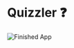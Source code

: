 


# Quizzler ❓


![Finished App](https://github.com/londonappbrewery/Images/blob/master/quizzler-demo.gif)


